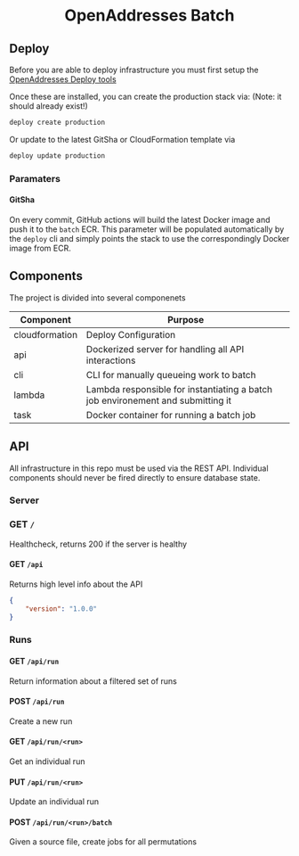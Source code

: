 <h1 align=center>OpenAddresses Batch</h1>

## Deploy

Before you are able to deploy infrastructure you must first setup the [OpenAddresses Deploy tools](https://github.com/openaddresses/deploy)

Once these are installed, you can create the production stack via:
(Note: it should already exist!)

```sh
deploy create production
```

Or update to the latest GitSha or CloudFormation template via

```sh
deploy update production
```

### Paramaters

#### GitSha

On every commit, GitHub actions will build the latest Docker image and push it to the `batch` ECR.
This parameter will be populated automatically by the `deploy` cli and simply points the stack
to use the correspondingly Docker image from ECR.

## Components

The project is divided into several componenets

| Component | Purpose |
| --------- | ------- |
| cloudformation | Deploy Configuration |
| api | Dockerized server for handling all API interactions |
| cli | CLI for manually queueing work to batch |
| lambda | Lambda responsible for instantiating a batch job environement and submitting it |
| task | Docker container for running a batch job |

## API

All infrastructure in this repo must be used via the REST API. Individual
components should never be fired directly to ensure database state.

### Server

### GET `/`

Healthcheck, returns 200 if the server is healthy

#### GET `/api`

Returns high level info about the API

```JSON
{
    "version": "1.0.0"
}
```

### Runs

#### GET `/api/run`

Return information about a filtered set of runs

#### POST `/api/run`

Create a new run

#### GET `/api/run/<run>`

Get an individual run

#### PUT `/api/run/<run>`

Update an individual run

#### POST `/api/run/<run>/batch`

Given a source file, create jobs for all permutations
